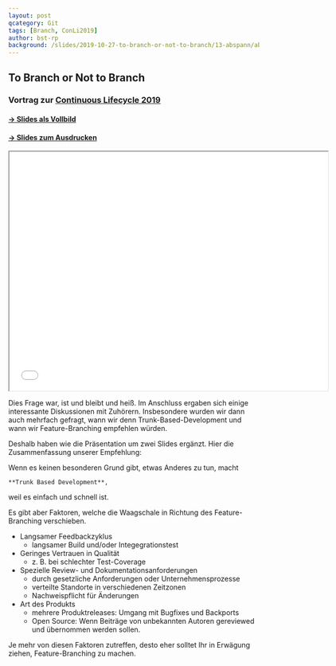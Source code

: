 ```yaml
---
layout: post
qcategory: Git
tags: [Branch, ConLi2019]
author: bst-rp
background: /slides/2019-10-27-to-branch-or-not-to-branch/13-abspann/abspann.png
---
```


## To Branch or Not to Branch

### Vortrag zur [Continuous Lifecycle 2019](https://www.continuouslifecycle.de)

#### [-> Slides als Vollbild](/slides/2019-10-27-to-branch-or-not-to-branch/)
#### [-> Slides zum Ausdrucken](/slides/2019-10-27-to-branch-or-not-to-branch?print-pdf)

<iframe src="/slides/2019-10-27-to-branch-or-not-to-branch" width="640" height="480" name="Slides embedded">
  [**To Branch or Not to Branch**](/slides/2019-10-27-to-branch-or-not-to-branch)
</iframe>

Dies Frage war, ist und bleibt und heiß. 
Im Anschluss ergaben sich einige interessante Diskussionen mit Zuhörern.
Insbesondere wurden wir dann auch mehrfach gefragt,
wann wir denn Trunk-Based-Development und wann wir Feature-Branching empfehlen würden.

Deshalb haben wie die Präsentation um zwei Slides ergänzt. 
Hier die Zusammenfassung unserer Empfehlung:


Wenn es keinen besonderen Grund gibt, etwas Anderes zu tun, macht

    **Trunk Based Development**,
    
weil es einfach und schnell ist.


Es gibt aber Faktoren, welche die Waagschale in Richtung des Feature-Branching verschieben.

 * Langsamer Feedbackzyklus
    * langsamer Build und/oder Integegrationstest
 * Geringes Vertrauen in Qualität
    * z. B. bei schlechter Test-Coverage
 * Spezielle Review- und Dokumentationsanforderungen
    * durch gesetzliche Anforderungen oder Unternehmensprozesse
    * verteilte Standorte in verschiedenen Zeitzonen
    * Nachweispflicht für Änderungen
 * Art des Produkts
    * mehrere Produktreleases: Umgang mit Bugfixes und Backports
    * Open Source: Wenn Beiträge von unbekannten Autoren gereviewed und übernommen werden sollen.
 
Je mehr von diesen Faktoren zutreffen,
desto eher solltet Ihr in Erwägung ziehen, 
Feature-Branching zu machen.
